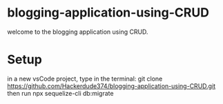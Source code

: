 # blogging-application-using-CRUD

welcome to the blogging application using CRUD.

# Setup
in a new vsCode project, type in the terminal:
  git clone https://github.com/Hackerdude374/blogging-application-using-CRUD.git
then run 
npx sequelize-cli db:migrate

